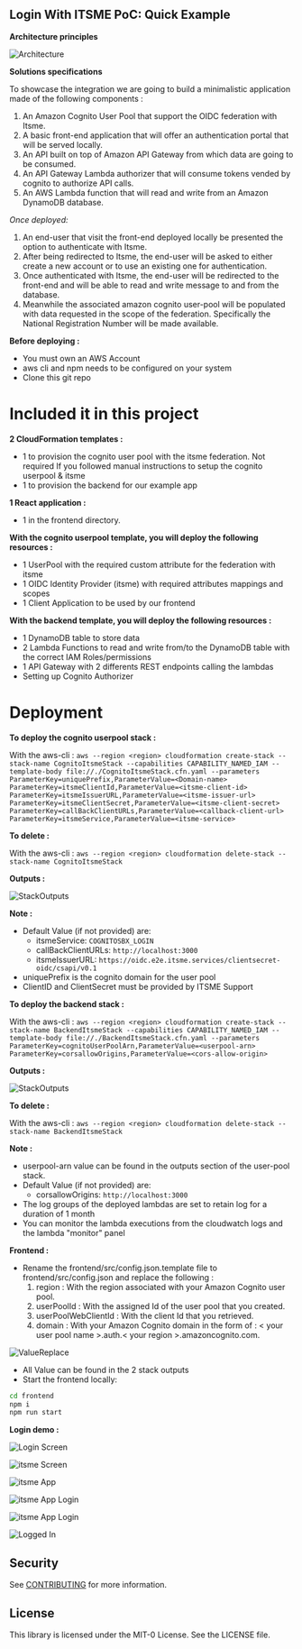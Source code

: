 ## Login With ITSME PoC: Quick Example

**Architecture principles**

![Architecture](img/solution.jpg)

**Solutions specifications**

To showcase the integration we are going to build a minimalistic application made of the following components : 

1. An Amazon Cognito User Pool that support the OIDC federation with Itsme. 
2. A basic front-end application that will offer an authentication portal that will be served locally.
3. An API built on top of Amazon API Gateway from which data are going to be consumed.
4. An API Gateway Lambda authorizer that will consume tokens vended by cognito to authorize API calls.
5. An AWS Lambda function that will read and write from an Amazon DynamoDB database.

*Once deployed:* 

1. An end-user that visit the front-end deployed locally be presented the option to authenticate with Itsme.
2. After being redirected to Itsme, the end-user will be asked to either create a new account or to use an existing one for authentication.
3. Once authenticated with Itsme, the end-user will be redirected to the front-end and will be able to read and write message to and from the database.
4. Meanwhile the associated amazon cognito user-pool will be populated with data requested in the scope of the federation. Specifically the National Registration Number will be made available.


**Before deploying :**
- You must own an AWS Account 
- aws cli and npm needs to be configured on your system
- Clone this git repo

# Included it in this project


**2 CloudFormation templates :**
- 1 to provision the cognito user pool with the itsme federation. Not required If you followed manual instructions to setup the cognito userpool & itsme  
- 1 to provision the backend for our example app
  
**1 React application :**
- 1 in the frontend directory. 

**With the cognito userpool template, you will deploy the following resources :**
- 1 UserPool with the required custom attribute for the federation with itsme
- 1 OIDC Identity Provider (itsme) with required attributes mappings and scopes
- 1 Client Application to be used by our frontend

**With the backend template, you will deploy the following resources :**
- 1 DynamoDB table to store data
- 2 Lambda Functions to read and write from/to the DynamoDB table with the correct IAM Roles/permissions
- 1 API Gateway with 2 differents REST endpoints calling the lambdas
- Setting up Cognito Authorizer

# Deployment

**To deploy the cognito userpool stack :** 

With the aws-cli : ``` aws --region <region> cloudformation create-stack --stack-name CognitoItsmeStack --capabilities CAPABILITY_NAMED_IAM --template-body file://./CognitoItsmeStack.cfn.yaml --parameters ParameterKey=uniquePrefix,ParameterValue=<Domain-name> ParameterKey=itsmeClientId,ParameterValue=<itsme-client-id> ParameterKey=itsmeIssuerURL,ParameterValue=<itsme-issuer-url> ParameterKey=itsmeClientSecret,ParameterValue=<itsme-client-secret> ParameterKey=callBackClientURLs,ParameterValue=<callback-client-url> ParameterKey=itsmeService,ParameterValue=<itsme-service> ```

**To delete :**

With the aws-cli : ```aws --region <region> cloudformation delete-stack --stack-name CognitoItsmeStack```

**Outputs :**

![StackOutputs](img/cognitostack-outputs.png)


**Note :**
- Default Value (if not provided) are:
  -  itsmeService:  `COGNITOSBX_LOGIN` 
  -  callBackClientURLs: `http://localhost:3000` 
  -  itsmeIssuerURL: `https://oidc.e2e.itsme.services/clientsecret-oidc/csapi/v0.1`
- uniquePrefix is the cognito domain for the user pool
- ClientID and ClientSecret must be provided by ITSME Support


**To deploy the backend stack :** 

With the aws-cli : ```aws --region <region> cloudformation create-stack --stack-name BackendItsmeStack --capabilities CAPABILITY_NAMED_IAM --template-body file://./BackendItsmeStack.cfn.yaml --parameters ParameterKey=cognitoUserPoolArn,ParameterValue=<userpool-arn> ParameterKey=corsallowOrigins,ParameterValue=<cors-allow-origin>```

**Outputs :**

![StackOutputs](img/backendstack-outputs.png)

**To delete :**

With the aws-cli : ```aws --region <region> cloudformation delete-stack --stack-name BackendItsmeStack```

**Note :**
- userpool-arn value can be found in the outputs section of the user-pool stack.
- Default Value (if not provided) are: 
  - corsallowOrigins: `http://localhost:3000`
- The log groups of the deployed lambdas are set to retain log for a duration of 1 month
- You can monitor the lambda executions from the cloudwatch logs and the lambda "monitor" panel

**Frontend :**
- Rename the frontend/src/config.json.template file to frontend/src/config.json and replace the following : 
    1. region : With the region associated with your Amazon Cognito user pool.
    2. userPoolId : With the assigned Id of the user pool that you created.
    3. userPoolWebClientId : With the client Id that you retrieved.
    4. domain : With your Amazon Cognito domain in the form of : < your user pool name >.auth.< your region >.amazoncognito.com.



![ValueReplace](img/conffile.png)

- All Value can be found in the 2 stack outputs
- Start the frontend locally:
```bash
cd frontend
npm i 
npm run start
```

**Login demo :**

![Login Screen](img/login.png)

![itsme Screen](img/itsme.png)

![itsme App](img/itsme-phone.png)

![itsme App Login](img/itsme-phone-2.png)

![itsme App Login](img/itsme-phone-3.png)

![Logged In](img/loggedin.png)


## Security

See [CONTRIBUTING](CONTRIBUTING.md#security-issue-notifications) for more information.

## License

This library is licensed under the MIT-0 License. See the LICENSE file.
